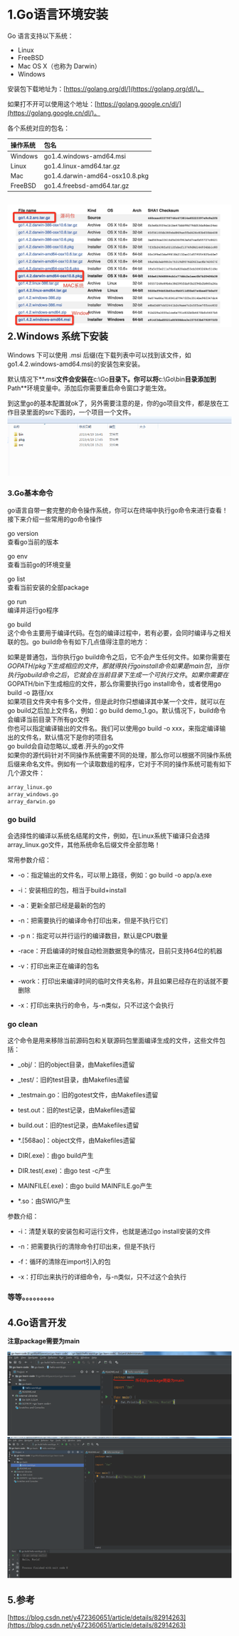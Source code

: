 # 1.Go语言环境安装

Go 语言支持以下系统：

* Linux
* FreeBSD
* Mac OS X（也称为 Darwin）
* Windows

安装包下载地址为：[https://golang.org/dl/](https://golang.org/dl/)。

如果打不开可以使用这个地址：[https://golang.google.cn/dl/](https://golang.google.cn/dl/)。

各个系统对应的包名：

| 操作系统 | 包名 |
| :--- | :--- |
| Windows | go1.4.windows-amd64.msi |
| Linux | go1.4.linux-amd64.tar.gz |
| Mac | go1.4.darwin-amd64-osx10.8.pkg |
| FreeBSD | go1.4.freebsd-amd64.tar.gz |

## ![img](/static/image/golist.jpg)2.Windows 系统下安装

Windows 下可以使用 .msi 后缀\(在下载列表中可以找到该文件，如go1.4.2.windows-amd64.msi\)的安装包来安装。

默认情况下**.msi**文件会安装在**c:\Go**目录下。你可以将**c:\Go\bin**目录添加到**Path**环境变量中。添加后你需要重启命令窗口才能生效。

到这里go的基本配置就ok了，另外需要注意的是，你的go项目文件，都是放在工作目录里面的src下面的，一个项目一个文件。  
![img](/static/image/微信截图_20190928154122.png)

### 3.Go基本命令

go语言自带一套完整的命令操作系统，你可以在终端中执行go命令来进行查看！接下来介绍一些常用的go命令操作

go version  
查看go当前的版本

go env  
查看当前go的环境变量

go list  
查看当前安装的全部package

go run  
编译并运行go程序

go build  
这个命令主要用于编译代码。在包的编译过程中，若有必要，会同时编译与之相关联的包。go build命令有如下几点值得注意的地方：

如果是普通包，当你执行go build命令之后，它不会产生任何文件。如果你需要在$GOPATH/pkg下生成相应的文件，那就得执行go install命令  
如果是main包，当你执行go build命令之后，它就会在当前目录下生成一个可执行文件。如果你需要在$GOPATH/bin下生成相应的文件，那么你需要执行go install命令，或者使用go build -o 路径/xx  
如果项目文件夹中有多个文件，但是此时你只想编译其中某一个文件，就可以在go build之后加上文件名，例如：go build demo\_1.go。默认情况下，build命令会编译当前目录下所有go文件  
你也可以指定编译输出的文件名。我们可以使用go build -o xxx，来指定编译输出的文件名，默认情况下是你的项目名  
go build会自动忽略以\_或者.开头的go文件  
如果你的源代码针对不同操作系统需要不同的处理，那么你可以根据不同操作系统后缀来命名文件。例如有一个读取数组的程序，它对于不同的操作系统可能有如下几个源文件：

```
array_linux.go 
array_windows.go 
array_darwin.go
```

### go build

会选择性的编译以系统名结尾的文件，例如，在Linux系统下编译只会选择array\_linux.go文件，其他系统命名后缀文件全部忽略！

常用参数介绍：

* -o：指定输出的文件名，可以带上路径，例如：go build -o app/a.exe

* -i：安装相应的包，相当于build+install

* -a：更新全部已经是最新的包的

* -n：把需要执行的编译命令打印出来，但是不执行它们

* -p n：指定可以并行运行的编译数目，默认是CPU数量

* -race：开启编译的时候自动检测数据竞争的情况，目前只支持64位的机器

* -v：打印出来正在编译的包名

* -work：打印出来编译时间的临时文件夹名称，并且如果已经存在的话就不要删除

* -x：打印出来执行的命令，与-n类似，只不过这个会执行

### go clean

这个命令是用来移除当前源码包和关联源码包里面编译生成的文件，这些文件包括：

* \_obj/：旧的object目录，由Makefiles遗留

* \_test/：旧的test目录，由Makefiles遗留

* \_testmain.go：旧的gotest文件，由Makefiles遗留

* test.out：旧的test记录，由Makefiles遗留

* build.out：旧的test记录，由Makefiles遗留

* \*.\[568ao\]：object文件，由Makefiles遗留

* DIR\(.exe\)：由go build产生

* DIR.test\(.exe\)：由go test -c产生

* MAINFILE\(.exe\)：由go build MAINFILE.go产生

* \*.so：由SWIG产生

参数介绍：

* -i：清楚关联的安装包和可运行文件，也就是通过go install安装的文件

* -n：把需要执行的清除命令打印出来，但是不执行

* -f：循环的清除在import引入的包

* -x：打印出来执行的详细命令，与-n类似，只不过这个会执行

### 等等。。。。。。。。。

## 4.Go语言开发

**注意package需要为main**

![img](/static/image/微信截图_20190928163056.png)  
![img](/static/image/微信截图_20190928163249.png)

## 5.参考

[https://blog.csdn.net/y472360651/article/details/82914263](https://blog.csdn.net/y472360651/article/details/82914263)

